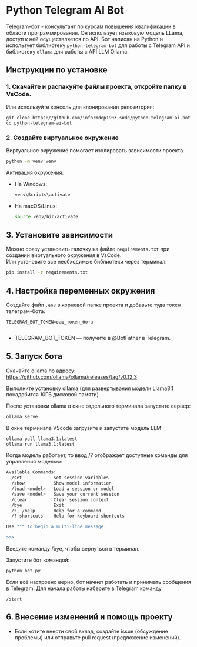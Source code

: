 # Python Telegram AI Bot

Telegram-бот - консультант по курсам повышения квалификации в области программирования. 
Он использует языковую модель LLama, доступ к ней осуществляется по API. 
Бот написан на Python и использует библиотеку `python-telegram-bot` для работы с Telegram API и
библиотеку `ollama` для работы с API LLM Ollama.

## Инструкции по установке

### 1. Скачайте и распакуйте файлы проекта, откройте папку в VsCode.  
Или используйте консоль для клонирования репозитория:
```
git clone https://github.com/informdep1903-sudo/python-telegram-ai-bot
cd python-telegram-ai-bot
```

### 2. Создайте виртуальное окружение
Виртуальное окружение помогает изолировать зависимости проекта.
```bash
python -m venv venv
```
Активация окружения:
- На Windows:
  ```bash
  venv\Scripts\activate
  ```
- На macOS/Linux:
  ```bash
  source venv/bin/activate
  ```

## 3. Установите зависимости
Можно сразу установить галочку на файле `requirements.txt` при создании виртуального окружения в VsCode.  
Или установите все необходимые библиотеки через терминал:
```bash
pip install -r requirements.txt
```

## 4. Настройка переменных окружения
Создайте файл `.env` в корневой папке проекта и добавьте туда токен телеграм-бота:
```
TELEGRAM_BOT_TOKEN=ваш_токен_бота
 
```
- TELEGRAM_BOT_TOKEN — получите в @BotFather в Telegram.

## 5. Запуск бота

Скачайте ollama  по адресу: https://github.com/ollama/ollama/releases/tag/v0.12.3

Выполните установку ollama (для развертывания модели Llama3.1 понадобится 10ГБ дисковой памяти) 

После установки ollama в окне отдельного терминала запустите сервер:
```bash
ollama serve
```
В окне терминала VScode загрузите и запустите модель LLM:
```bash
ollama pull llama3.1:latest
ollama run llama3.1:latest
```
Когда модель работает, то ввод /? отображает доступные команды для управления моделью:
```bash
Available Commands:
  /set            Set session variables
  /show           Show model information
  /load <model>   Load a session or model
  /save <model>   Save your current session
  /clear          Clear session context
  /bye            Exit
  /?, /help       Help for a command
  /? shortcuts    Help for keyboard shortcuts

Use """ to begin a multi-line message.

>>> 
```
Введите команду /bye, чтобы вернуться в терминал.

Запустите бот командой:
```bash
python bot.py
```
Если всё настроено верно, бот начнет работать и принимать сообщения в Telegram.
Для начала работы наберите в Telegram команду 
```
/start
```

## 6. Внесение изменений и помощь проекту
- Если хотите внести свой вклад, создайте issue (обсуждение проблемы) или отправьте pull request (предложение изменений).

